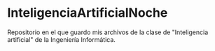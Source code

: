 # InteligenciaArtificialNoche
Repositorio en el que guardo mis archivos de la clase de "Inteligencia artificial" de la Ingeniería Informática.
